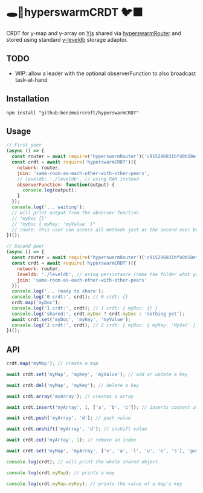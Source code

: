 # 🕳️🥊hyperswarmCRDT 🐦‍⬛ 

CRDT for y-map and y-array on [Yjs](https://docs.yjs.dev/api/y.doc) shared via [hyperswarmRouter](https://github.com/benzmuircroft/hyperswarmRouter) and stored using standard [y-leveldb](https://github.com/yjs/y-leveldb) storage adaptor.

## TODO
- WIP: allow a leader with the optional observerFunction to also broadcast task-at-hand

## Installation
```
npm install "github:benzmuircroft/hyperswarmCRDT"
```

## Usage
```js
// First peer
(async () => {
  const router = await require('hyperswarmRouter')('c915296031bf40b58ef7f1d6b883512e799c1982b83acdc7ce27a2079a8c196f'); // any 64 hex
  const crdt = await require('hyperswarmCRDT')({
    network: router,
    join: 'same-room-as-each-other-with-other-peers',
    // leveldb: './leveldb', // using RAM instead
    observerFunction: function(output) {
      console.log(output);
    }
  });
  console.log('... waiting');
  // will print output from the observer function
  // "myDoc {}"
  // "myDoc { myKey: 'myValue' }"
  // (note: this user can access all methods just as the second user below ...)
})();
```
```js
// Second peer
(async () => {
  const router = await require('hyperswarmRouter')('c915296031bf40b58ef7f1d6b883512e799c1982b83acdc7ce27a2079a8c196f'); // any 64 hex
  const crdt = await require('hyperswarmCRDT')({
    network: router,
    leveldb: './leveldb', // using persistance (name the folder what you like)
    join: 'same-room-as-each-other-with-other-peers'
  });
  console.log('... ready to share');
  console.log('0 crdt:', crdt); // 0 crdt: {}
  crdt.map('myDoc');
  console.log('1 crdt:', crdt); // 1 crdt: { myDoc: {} }
  console.log('shared:', crdt.myDoc ? crdt.myDoc : 'nothing yet');
  await crdt.set('myDoc', 'myKey', 'myValue');
  console.log('2 crdt:', crdt); // 2 crdt: { myDoc: { myKey: 'MyVal' } }
})();
```

## API
```js
crdt.map('myMap'); // create a map

await crdt.set('myMap', 'myKey', 'myValue'); // add or update a key

await crdt.del('myMap', 'myKey'); // delete a key

await crdt.array('myArray'); // creates a array

await crdt.insert('myArray', 1, ['a', 'b', 'c']); // inserts content at index

await crdt.push('myArray', 'd'); // push value

await crdt.unshift('myArray', 'd'); // unshift value

await crdt.cut('myArray', 1); // remove an index

await crdt.set('myMap', 'myArray', ['v', 'a', 'l', 'u', 'e', 's'], 'push');

console.log(crdt); // will print the whole shared object

console.log(crdt.myMap); // prints a map 

console.log(crdt.myMap.myKey); // prints the value of a map's key
```
